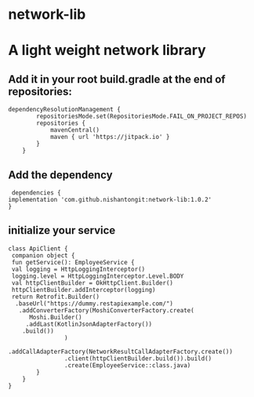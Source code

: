 # network-lib

# A light weight network library

## Add it in your root build.gradle at the end of repositories:

```
dependencyResolutionManagement {
		repositoriesMode.set(RepositoriesMode.FAIL_ON_PROJECT_REPOS)
		repositories {
			mavenCentral()
			maven { url 'https://jitpack.io' }
		}
	}
```


## Add the dependency

 ```
  dependencies {
implementation 'com.github.nishantongit:network-lib:1.0.2'
}
```


 ## initialize your service

```
class ApiClient {
 companion object {
 fun getService(): EmployeeService {
 val logging = HttpLoggingInterceptor()
 logging.level = HttpLoggingInterceptor.Level.BODY
 val httpClientBuilder = OkHttpClient.Builder()
 httpClientBuilder.addInterceptor(logging)
 return Retrofit.Builder()
  .baseUrl("https://dummy.restapiexample.com/")
   .addConverterFactory(MoshiConverterFactory.create(
      Moshi.Builder()
     .addLast(KotlinJsonAdapterFactory())
    .build())
                )
                .addCallAdapterFactory(NetworkResultCallAdapterFactory.create())
                .client(httpClientBuilder.build()).build()
                .create(EmployeeService::class.java)
        }
    }
}
```

